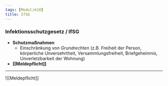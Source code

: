 ```yaml
---
tags: [Modul/m18]
title: IfSG
---
```

### Infektionsschutzgesetz / IfSG
- **Schutzmaßnahmen**
	- Einschränkung von *Grundrechten* (z.B. Freiheit der Person, körperliche Unversehrtheit, Versammlungsfreiheit, Briefgeheimnis, Unverletzbarkeit der Wohnung)
- **[[Meldepflicht]]**
---

![[Meldepflicht]]